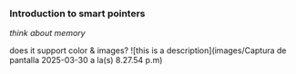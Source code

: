 
### Introduction to smart pointers

*think about memory*

does it support color & images? 
![this is a description](images/Captura de pantalla 2025-03-30 a la(s) 8.27.54 p.m)
